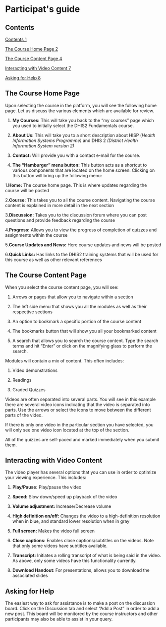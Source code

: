 # Participat's guide

## Contents

[Contents 1](#contents)

[The Course Home Page 2](#the-course-home-page)

[The Course Content Page 4](#the-course-content-page)

[Interacting with Video Content 7](#interacting-with-video-content)

[Asking for Help 8](#asking-for-help)

## The Course Home Page

Upon selecting the course in the platform, you will see the following home page. Let us discuss the various elements which are available for review.

1. **My Courses:** This will take you back to the “my courses” page which you used to initially select the DHIS2 Fundamentals course.

2. **About Us:** This will take you to a short description about HISP (*Health Information Systems Programme)* and DHIS 2 *(District Health Information System version 2)*

3. **Contact:** Will provide you with a contact e-mail for the course.

4. **The “Hamburger” menu button:** This button acts as a shortcut to various components that are located on the home screen. Clicking on this button will bring up the following menu:

1.**Home:** The course home page. This is where updates regarding the course will be posted

2.**Course:** This takes you to all the course content. Navigating the course content is explained in more detail in the next section

3.**Discussion:** Takes you to the discussion forum where you can post questions and provide feedback regarding the course

4.**Progress:** Allows you to view the progress of completion of quizzes and assignments within the course

5.**Course Updates and News:** Here course updates and news will be posted

6.**Quick Links:** Has links to the DHIS2 training systems that will be used for this course as well as other relevant references

## The Course Content Page

When you select the course content page, you will see:

1. Arrows or pages that allow you to navigate within a section

2. The left side menu that shows you all the modules as well as their respective sections

3. An option to bookmark a specific portion of the course content

4. The bookmarks button that will show you all your bookmarked content

5. A search that allows you to search the course content. Type the search terms and hit “Enter” or click on the magnifying glass to perform the search.

Modules will contain a mix of content. This often includes:

1. Video demonstrations

2. Readings

3. Graded Quizzes

Videos are often separated into several parts. You will see in this example there are several video icons indicating that the video is separated into parts. Use the arrows or select the icons to move between the different parts of the video.

If there is only one video in the particular section you have selected, you will only see one video icon located at the top of the section.

All of the quizzes are self-paced and marked immediately when you submit them.

## Interacting with Video Content

The video player has several options that you can use in order to optimize your viewing experience. This includes:

1. **Play/Pause:** Play/pause the video

2. **Speed:** Slow down/speed up playback of the video

3. **Volume adjustment:** Increase/Decrease volume

4. **High definition on/off:** Changes the video to a high-definition resolution when in blue, and standard lower resolution when in gray

5. **Full screen:** Makes the video full screen

6. **Close captions:** Enables close captions/subtitles on the videos. Note that only some videos have subtitles available.

7. **Transcript:** Initiates a rolling transcript of what is being said in the video. As above, only some videos have this functionality currently.

8. **Download Handout**: For presentations, allows you to download the associated slides

## Asking for Help

The easiest way to ask for assistance is to make a post on the discussion board. Click on the Discussion tab and select “Add a Post” in order to add a new post. This board will be monitored by the course instructors and other participants may also be able to assist in your query.
